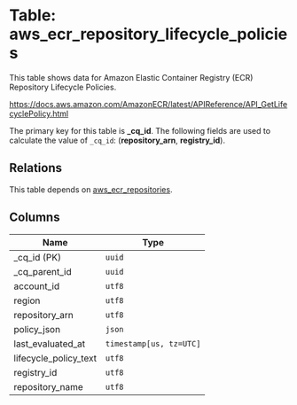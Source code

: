 # Table: aws_ecr_repository_lifecycle_policies

This table shows data for Amazon Elastic Container Registry (ECR) Repository Lifecycle Policies.

https://docs.aws.amazon.com/AmazonECR/latest/APIReference/API_GetLifecyclePolicy.html

The primary key for this table is **_cq_id**.
The following fields are used to calculate the value of `_cq_id`: (**repository_arn**, **registry_id**).
## Relations

This table depends on [aws_ecr_repositories](aws_ecr_repositories.md).

## Columns

| Name          | Type          |
| ------------- | ------------- |
|_cq_id (PK)|`uuid`|
|_cq_parent_id|`uuid`|
|account_id|`utf8`|
|region|`utf8`|
|repository_arn|`utf8`|
|policy_json|`json`|
|last_evaluated_at|`timestamp[us, tz=UTC]`|
|lifecycle_policy_text|`utf8`|
|registry_id|`utf8`|
|repository_name|`utf8`|